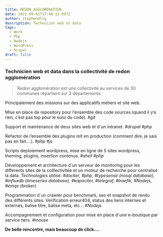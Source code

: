 ```yaml
---
title: REDON AGGLOMÉRATION
date: 2021-09-01T17:48:11.697Z
author: stephendltg
description: Technicien web et data
tags:
  - Work
  - Php
  - Nodejs
  - WordPress
  - Drupal
draft: false
---
```

### **Technicien web et data dans la collectivité de redon agglomération**

> Redon agglomération est une collectivité au services de 30 communes répartient sur 3 départements.

Principalement des missions sur des applicatifs métiers et site web.

Mise en place de repository pour l’ensemble des code sources (quand il y’a rien, c’est pas top pour le suivi du code). *\#git*

Support et maintenance de deux sites web et d´un intranet. *\#drupal #php*

Refactor de l’ensemble des plugins mit en production (comment dire, je sais pas en fait….). *\#php #js*

Scripts deploiement wordpress, mise en ligne de 5 sites wordpress, theming, plugins, insertion contenus. *\#shell #php*

Développement et architecture d´un serveur de monitoring pour les differents sites de la colllectivitée et un moteur de recherche pour centralisé la data. *Technologies utilisé: #docker, #php, #typesense (nosql database), #influxdb (timeseries database), #kapacitor, #telegraf, #traefik, #Nodejs, #emqx (broker).*

Programmation d´un crawler pour benchmark, seo et snapshot de rendu des différents sites. Vérification erreur404, status des liens internes et externes, balise titre, balise meta, etc... *\#Nodejs*

Accompagnement et configuration pour mise en place d´une e-boutique par service tiers. *\#mouse*

**De belle rencontre, mais beaucoup de click....**

